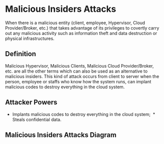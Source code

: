 # Malicious Insiders Attacks

When there is a malicious entity (client, employee, Hypervisor, Cloud Provider/Broker, etc.) that takes advantage of its privileges to covertly carry out any malicious activity such as information theft and data destruction or physical infrastructures.


## Definition

Malicious Hypervisor, Malicious Clients, Malicious Cloud Provider/Broker, etc. are all the other terms which can also be used as an alternative to malicious insiders. This kind of attack occurs from client to server when the person, employee or staffs who know how the system runs, can implant malicious codes to destroy everything in the cloud system.
  
## Attacker Powers

 * Implants malicious codes to destroy everything in the cloud system;
 * Steals confidential data.

 
## Malicious Insiders Attacks Diagram


